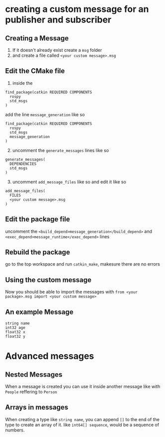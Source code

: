 # creating a custom message for an publisher and subscriber
## Creating a Message
1. If it doesn't already exist create a `msg` folder
2. and create a file called `<your custom message>.msg`
## Edit the CMake file
1. inside the 
```
find_package(catkin REQUIRED COMPONENTS
  rospy
  std_msgs
)
```

add the line `message_generation` like so
```
find_package(catkin REQUIRED COMPONENTS
  rospy
  std_msgs
  message_generation
)
```
2. uncomment the `generate_messages` lines
like so
```
generate_messages(
  DEPENDENCIES
  std_msgs
)
```
3. uncomment `add_message_files` like so
and edit it like so
```
add_message_files(
  FILES
  <your custom message>.msg
)
```
## Edit the package file
uncomment the `<build_depend>message_generation</build_depend>`
and `<exec_depend>message_runtime</exec_depend>` lines
## Rebuild the package
go to the top workspace and run `catkin_make`, makesure there are no errors
## Using the custom message
Now you should be able to import the messages with `from <your package>.msg import <your custom message>`
## An example Message
```
string name
int32 age
float32 x
float32 y
```
# Advanced messages
## Nested Messages
When a message is created you can use it inside another message like with `People` reffering to `Person`
## Arrays in messages
When creating a type like `string name`, you can append `[]` to the end of the type to create an array of it. like `int64[] sequence`, would be a sequence of numbers.
